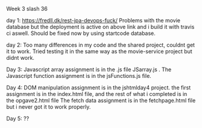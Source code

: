 Week 3 slash 36

day 1:
https://fredll.dk/rest-jpa-devops-fuck/
Problems with the movie database but the deployment is active on above link and i build it with travis ci aswell.
Should be fixed now by using startcode database.

day 2:
Too many differences in my code and the shared project, couldnt get it to work.
Tried testing it in the same way as the movie-service project but didnt work.


Day 3:
Javascript array assignment is in the .js file JSarray.js . 
The Javascript function assignment is in the jsFunctions.js file.

Day 4:
DOM manipulation assignment is in the jshtmlday4 project. the first assignment
is in the index.html file, and the rest of what i completed is in the opgave2.html file
The fetch data assignment is in the fetchpage.html file but i never got it to work properly.

Day 5:
??
